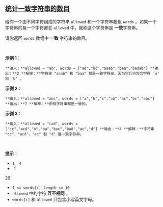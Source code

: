 ## [统计一致字符串的数目](https://leetcode-cn.com/problems/count-the-number-of-consistent-strings/)

给你一个由不同字符组成的字符串 `allowed` 和一个字符串数组 `words` 。如果一个字符串的每一个字符都在 `allowed` 中，就称这个字符串是 **一致**字符串。

请你返回 `words` 数组中 **一致** 字符串的数目。

 

**示例 1：**

`
**输入：**allowed = "ab", words = ["ad","bd","aaab","baa","badab"]
**输出：**2
**解释：**字符串 "aaab" 和 "baa" 都是一致字符串，因为它们只包含字符 'a' 和 'b' 。
`

**示例 2：**

`
**输入：**allowed = "abc", words = ["a","b","c","ab","ac","bc","abc"]
**输出：**7
**解释：**所有字符串都是一致的。
`

**示例 3：**

`
**输入：**allowed = "cad", words = ["cc","acd","b","ba","bac","bad","ac","d"]
**输出：**4
**解释：**字符串 "cc"，"acd"，"ac" 和 "d" 是一致字符串。
`

 

**提示：**

*   `1 
4
`
*   `1 
 
26`
*   `1 <= words[i].length <= 10`
*   `allowed` 中的字符 **互不相同** 。
*   `words[i]` 和 `allowed` 只包含小写英文字母。